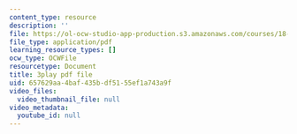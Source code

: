 ```yaml
---
content_type: resource
description: ''
file: https://ol-ocw-studio-app-production.s3.amazonaws.com/courses/18-03sc-differential-equations-fall-2011/657629aa4baf435bdf5155ef1a743a9f_hEtWqTPPXuc.pdf
file_type: application/pdf
learning_resource_types: []
ocw_type: OCWFile
resourcetype: Document
title: 3play pdf file
uid: 657629aa-4baf-435b-df51-55ef1a743a9f
video_files:
  video_thumbnail_file: null
video_metadata:
  youtube_id: null
---
```

